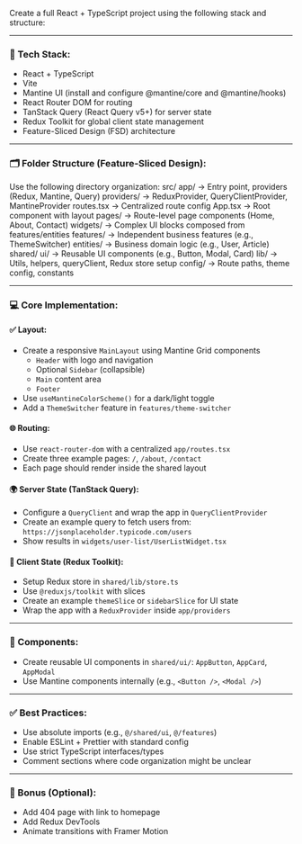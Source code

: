 Create a full React + TypeScript project using the following stack and structure:

---

### 🔧 Tech Stack:
- React + TypeScript
- Vite
- Mantine UI (install and configure @mantine/core and @mantine/hooks)
- React Router DOM for routing
- TanStack Query (React Query v5+) for server state
- Redux Toolkit for global client state management
- Feature-Sliced Design (FSD) architecture

---

### 🗂 Folder Structure (Feature-Sliced Design):
Use the following directory organization:
src/
app/ → Entry point, providers (Redux, Mantine, Query)
providers/ → ReduxProvider, QueryClientProvider, MantineProvider
routes.tsx → Centralized route config
App.tsx → Root component with layout
pages/ → Route-level page components (Home, About, Contact)
widgets/ → Complex UI blocks composed from features/entities
features/ → Independent business features (e.g., ThemeSwitcher)
entities/ → Business domain logic (e.g., User, Article)
shared/
ui/ → Reusable UI components (e.g., Button, Modal, Card)
lib/ → Utils, helpers, queryClient, Redux store setup
config/ → Route paths, theme config, constants


---

### 💻 Core Implementation:

#### ✅ Layout:
- Create a responsive `MainLayout` using Mantine Grid components
  - `Header` with logo and navigation
  - Optional `Sidebar` (collapsible)
  - `Main` content area
  - `Footer`
- Use `useMantineColorScheme()` for a dark/light toggle
- Add a `ThemeSwitcher` feature in `features/theme-switcher`

#### 🌐 Routing:
- Use `react-router-dom` with a centralized `app/routes.tsx`
- Create three example pages: `/`, `/about`, `/contact`
- Each page should render inside the shared layout

#### 🌍 Server State (TanStack Query):
- Configure a `QueryClient` and wrap the app in `QueryClientProvider`
- Create an example query to fetch users from:
  `https://jsonplaceholder.typicode.com/users`
- Show results in `widgets/user-list/UserListWidget.tsx`

#### 🔁 Client State (Redux Toolkit):
- Setup Redux store in `shared/lib/store.ts`
- Use `@reduxjs/toolkit` with slices
- Create an example `themeSlice` or `sidebarSlice` for UI state
- Wrap the app with a `ReduxProvider` inside `app/providers`

---

### 🧩 Components:
- Create reusable UI components in `shared/ui/`: `AppButton`, `AppCard`, `AppModal`
- Use Mantine components internally (e.g., `<Button />`, `<Modal />`)

---

### ✅ Best Practices:
- Use absolute imports (e.g., `@/shared/ui`, `@/features`)
- Enable ESLint + Prettier with standard config
- Use strict TypeScript interfaces/types
- Comment sections where code organization might be unclear

---

### 🧠 Bonus (Optional):
- Add 404 page with link to homepage
- Add Redux DevTools
- Animate transitions with Framer Motion
